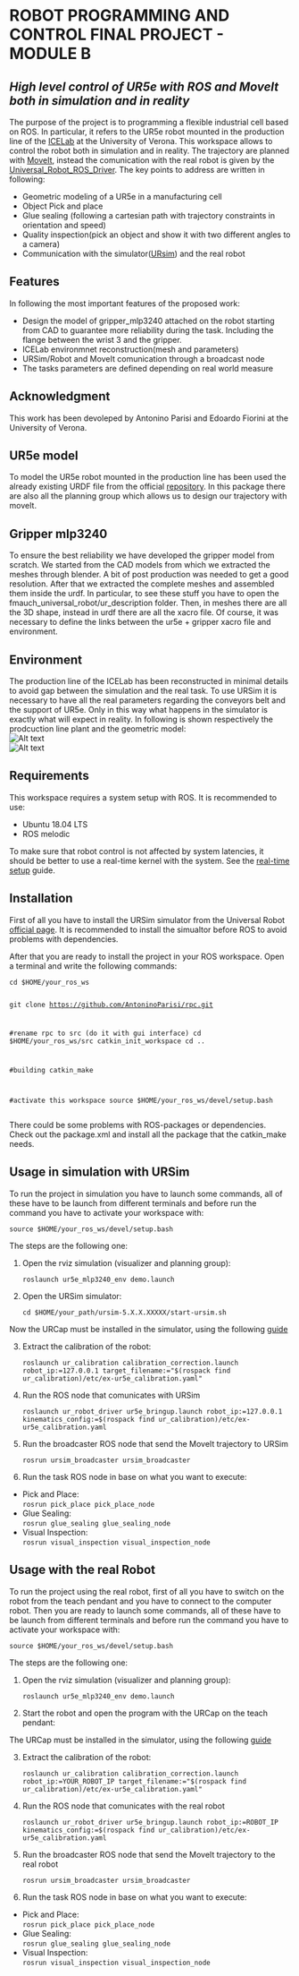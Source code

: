 <h1 class="code-line" data-line-start=0 data-line-end=1 ><a id="ROBOT_PROGRAMMING_AND_CONTROL_FINAL_PROJECT__MODULE_B_0"></a>ROBOT PROGRAMMING AND CONTROL FINAL PROJECT - MODULE B</h1>
<h2 class="code-line" data-line-start=2 data-line-end=3 ><a id="_High_level_control_of_UR5e_with_ROS_and_MoveIt_both_in_simulation_and_in_reality__2"></a><em>High level control of UR5e with ROS and MoveIt both in simulation and in reality</em></h2>
<p class="has-line-data" data-line-start="4" data-line-end="5">The purpose of the project is to programming a flexible industrial cell based on ROS. In particular, it refers to the UR5e robot mounted in the production line of the <a href="https://www.icelab.di.univr.it/">ICELab</a> at the University of Verona. This workspace allows to control the robot both in simulation and in reality. The trajectory are planned with <a href="https://moveit.ros.org/">MoveIt</a>, instead the comunication with the real robot is given by the <a href="https://github.com/UniversalRobots/Universal_Robots_ROS_Driver">Universal_Robot_ROS_Driver</a>. The key points to address are written in following:</p>
<ul>
<li class="has-line-data" data-line-start="6" data-line-end="7">Geometric modeling of a UR5e in a manufacturing cell</li>
<li class="has-line-data" data-line-start="7" data-line-end="8">Object Pick and place</li>
<li class="has-line-data" data-line-start="8" data-line-end="9">Glue sealing (following a cartesian path with trajectory constraints in orientation and speed)</li>
<li class="has-line-data" data-line-start="9" data-line-end="10">Quality inspection(pick an object and show it with two different angles to a camera)</li>
<li class="has-line-data" data-line-start="10" data-line-end="12">Communication with the simulator(<a href="https://www.universal-robots.com/download/?query=">URsim</a>) and the real robot</li>
</ul>
<h2 class="code-line" data-line-start=12 data-line-end=13 ><a id="Features_12"></a>Features</h2>
<p class="has-line-data" data-line-start="14" data-line-end="15">In following the most important features of the proposed work:</p>
<ul>
<li class="has-line-data" data-line-start="16" data-line-end="17">Design the model of gripper_mlp3240 attached on the robot starting from CAD to guarantee more reliability during the task. Including the flange between the wrist 3 and the gripper.</li>
<li class="has-line-data" data-line-start="17" data-line-end="18">ICELab environmnet reconstruction(mesh and parameters)</li>
<li class="has-line-data" data-line-start="18" data-line-end="19">URSim/Robot and MoveIt comunication through a broadcast node</li>
<li class="has-line-data" data-line-start="19" data-line-end="21">The tasks parameters are defined  depending on real world measure</li>
</ul>
<h2 class="code-line" data-line-start=21 data-line-end=22 ><a id="Acknowledgment_21"></a>Acknowledgment</h2>
<p class="has-line-data" data-line-start="22" data-line-end="23">This work has been devoleped by Antonino Parisi and Edoardo Fiorini at the University of Verona.</p>
<h2 class="code-line" data-line-start=24 data-line-end=25 ><a id="UR5e_model_24"></a>UR5e model</h2>
<p class="has-line-data" data-line-start="26" data-line-end="27">To model the UR5e robot mounted in the production line has been used the already existing URDF file from the official <a href="https://github.com/ros-industrial/universal_robot">repository</a>. In this package there are also all the planning group which allows us to design our trajectory with moveIt.</p>
<h2 class="code-line" data-line-start=27 data-line-end=28 ><a id="Gripper_mlp3240_27"></a>Gripper mlp3240</h2>
<p class="has-line-data" data-line-start="29" data-line-end="30">To ensure the best reliability we have developed the gripper model from scratch. We started from the CAD models from which we extracted the meshes through blender. A bit of post production was needed to get a good resolution. After that we extracted the complete meshes and assembled them inside the urdf. In particular, to see these stuff you have to open the fmauch_universal_robot/ur_description folder. Then, in meshes there are all the 3D shape, instead in urdf there are all the xacro file. Of course, it was necessary to define the links between the ur5e + gripper xacro file and environment.</p>
<h2 class="code-line" data-line-start=30 data-line-end=31 ><a id="Environment_30"></a>Environment</h2>
<p class="has-line-data" data-line-start="31" data-line-end="34">The production line of the ICELab has been reconstructed in minimal details to avoid gap between the simulation and the real task. To use URSim it is necessary to have all the real parameters regarding the conveyors belt and the support of UR5e. Only in this way what happens in the simulator is exactly what will expect in reality. In following is shown respectively the prodcuction line plant and the geometric model:<br>
<img src="image/modelloIceLab.png?raw=true" alt="Alt text" title="Production Line"><br> 
<img src="image/photo5861574527685867334.jpg?raw=true" alt="Alt text" title="Geometric Model"></p>
<h2 class="code-line" data-line-start=36 data-line-end=37 ><a id="Requirements_36"></a>Requirements</h2>
<p class="has-line-data" data-line-start="38" data-line-end="39">This workspace requires a system setup with ROS. It is recommended to use:</p>
<ul>
<li class="has-line-data" data-line-start="40" data-line-end="41">Ubuntu 18.04 LTS</li>
<li class="has-line-data" data-line-start="41" data-line-end="43">ROS melodic</li>
</ul>
<p class="has-line-data" data-line-start="43" data-line-end="44">To make sure that robot control is not affected by system latencies, it should be better to use a real-time kernel with the system. See the <a href="https://github.com/UniversalRobots/Universal_Robots_ROS_Driver/blob/master/ur_robot_driver/doc/real_time.md">real-time setup</a> guide.</p>
<h2 class="code-line" data-line-start=45 data-line-end=46 ><a id="Installation_45"></a>Installation</h2>
<p class="has-line-data" data-line-start="47" data-line-end="48">First of all you have to install the URSim simulator from the Universal Robot <a href="https://www.universal-robots.com/download/software-e-series/simulator-linux/offline-simulator-e-series-ur-sim-for-linux-5110/">official page</a>. It is recommended to install the simualtor before ROS to avoid problems with dependencies.</p>
<p class="has-line-data" data-line-start="49" data-line-end="50">After that you are ready to install the project in your ROS workspace. Open a terminal and write the following commands:</p>
<pre><code class="has-line-data" data-line-start="52" data-line-end="67">cd $HOME/your_ros_ws

git clone https://github.com/AntoninoParisi/rpc.git

#rename rpc to src (do it with gui interface)
cd $HOME/your_ros_ws/src
catkin_init_workspace
cd ..

#building
catkin_make

#activate this workspace
source $HOME/your_ros_ws/devel/setup.bash
</code></pre>
<p class="has-line-data" data-line-start="68" data-line-end="69">There could be some problems with ROS-packages or dependencies. Check out the package.xml and install all the package that the catkin_make needs.</p>
<h2 class="code-line" data-line-start=70 data-line-end=71 ><a id="Usage_in_simulation_with_URSim_70"></a>Usage in simulation with URSim</h2>
<p class="has-line-data" data-line-start="72" data-line-end="73">To run the project in simulation you have to launch some commands, all of these have to be launch from different terminals and before run the command you have to activate your workspace with:</p>
<pre><code class="has-line-data" data-line-start="75" data-line-end="77">source $HOME/your_ros_ws/devel/setup.bash
</code></pre>
<p class="has-line-data" data-line-start="78" data-line-end="79">The steps are the following one:</p>
<ol>
<li class="has-line-data" data-line-start="80" data-line-end="84">
<p class="has-line-data" data-line-start="80" data-line-end="81">Open the rviz simulation (visualizer and planning group):</p>
<p class="has-line-data" data-line-start="82" data-line-end="83"><code>roslaunch ur5e_mlp3240_env demo.launch</code></p>
</li>
<li class="has-line-data" data-line-start="84" data-line-end="88">
<p class="has-line-data" data-line-start="84" data-line-end="85">Open the URSim simulator:</p>
<p class="has-line-data" data-line-start="86" data-line-end="87"><code>cd $HOME/your_path/ursim-5.X.X.XXXXX/start-ursim.sh</code></p>
</li>
</ol>
<p class="has-line-data" data-line-start="88" data-line-end="89">Now the URCap must be installed in the simulator, using the following <a href="https://github.com/UniversalRobots/Universal_Robots_ROS_Driver/blob/master/ur_robot_driver/doc/install_urcap_e_series.md">guide</a></p>
<ol start="3">
<li class="has-line-data" data-line-start="89" data-line-end="92">
<p class="has-line-data" data-line-start="89" data-line-end="90">Extract the calibration of the robot:</p>
<p class="has-line-data" data-line-start="91" data-line-end="92"><code>roslaunch ur_calibration calibration_correction.launch robot_ip:=127.0.0.1 target_filename:=&quot;$(rospack find ur_calibration)/etc/ex-ur5e_calibration.yaml&quot;</code></p>
</li>
<li class="has-line-data" data-line-start="92" data-line-end="95">
<p class="has-line-data" data-line-start="92" data-line-end="93">Run the ROS node that comunicates with URSim</p>
<p class="has-line-data" data-line-start="94" data-line-end="95"><code>roslaunch ur_robot_driver ur5e_bringup.launch robot_ip:=127.0.0.1 kinematics_config:=$(rospack find ur_calibration)/etc/ex-ur5e_calibration.yaml</code></p>
</li>
<li class="has-line-data" data-line-start="95" data-line-end="99">
<p class="has-line-data" data-line-start="95" data-line-end="96">Run the broadcaster ROS node that send the MoveIt trajectory to URSim</p>
<p class="has-line-data" data-line-start="97" data-line-end="98"><code>rosrun ursim_broadcaster ursim_broadcaster</code></p>
</li>
<li class="has-line-data" data-line-start="99" data-line-end="100">
<p class="has-line-data" data-line-start="99" data-line-end="100">Run the task ROS node in base on what you want to execute:</p>
</li>
</ol>
<ul>
<li class="has-line-data" data-line-start="100" data-line-end="102">Pick and Place:<br>
<code>rosrun pick_place pick_place_node</code></li>
<li class="has-line-data" data-line-start="102" data-line-end="104">Glue Sealing:<br>
<code>rosrun glue_sealing glue_sealing_node</code></li>
<li class="has-line-data" data-line-start="104" data-line-end="107">Visual Inspection:<br>
<code>rosrun visual_inspection visual_inspection_node</code></li>
</ul>
<h2 class="code-line" data-line-start=107 data-line-end=108 ><a id="Usage_with_the_real_Robot_107"></a>Usage with the real Robot</h2>
<p class="has-line-data" data-line-start="109" data-line-end="110">To run the project using the real robot, first of all you have to switch on the robot from the teach pendant and you have to connect to the computer robot. Then you are ready to launch some commands, all of these have to be launch from different terminals and before run the command you have to activate your workspace with:</p>
<pre><code class="has-line-data" data-line-start="112" data-line-end="114">source $HOME/your_ros_ws/devel/setup.bash
</code></pre>
<p class="has-line-data" data-line-start="115" data-line-end="116">The steps are the following one:</p>
<ol>
<li class="has-line-data" data-line-start="117" data-line-end="121">
<p class="has-line-data" data-line-start="117" data-line-end="118">Open the rviz simulation (visualizer and planning group):</p>
<p class="has-line-data" data-line-start="119" data-line-end="120"><code>roslaunch ur5e_mlp3240_env demo.launch</code></p>
</li>
<li class="has-line-data" data-line-start="121" data-line-end="122">
<p class="has-line-data" data-line-start="121" data-line-end="122">Start the robot and open the program with the URCap on the teach pendant:</p>
</li>
</ol>
<p class="has-line-data" data-line-start="124" data-line-end="125">The URCap must be installed in the simulator, using the following <a href="https://github.com/UniversalRobots/Universal_Robots_ROS_Driver/blob/master/ur_robot_driver/doc/install_urcap_e_series.md">guide</a></p>
<ol start="3">
<li class="has-line-data" data-line-start="125" data-line-end="128">
<p class="has-line-data" data-line-start="125" data-line-end="126">Extract the calibration of the robot:</p>
<p class="has-line-data" data-line-start="127" data-line-end="128"><code>roslaunch ur_calibration calibration_correction.launch robot_ip:=YOUR_ROBOT_IP target_filename:=&quot;$(rospack find ur_calibration)/etc/ex-ur5e_calibration.yaml&quot;</code></p>
</li>
<li class="has-line-data" data-line-start="128" data-line-end="131">
<p class="has-line-data" data-line-start="128" data-line-end="129">Run the ROS node that comunicates with the real robot</p>
<p class="has-line-data" data-line-start="130" data-line-end="131"><code>roslaunch ur_robot_driver ur5e_bringup.launch robot_ip:=ROBOT_IP kinematics_config:=$(rospack find ur_calibration)/etc/ex-ur5e_calibration.yaml</code></p>
</li>
<li class="has-line-data" data-line-start="131" data-line-end="135">
<p class="has-line-data" data-line-start="131" data-line-end="132">Run the broadcaster ROS node that send the MoveIt trajectory to the real robot</p>
<p class="has-line-data" data-line-start="133" data-line-end="134"><code>rosrun ursim_broadcaster ursim_broadcaster</code></p>
</li>
<li class="has-line-data" data-line-start="135" data-line-end="136">
<p class="has-line-data" data-line-start="135" data-line-end="136">Run the task ROS node in base on what you want to execute:</p>
</li>
</ol>
<ul>
<li class="has-line-data" data-line-start="136" data-line-end="138">Pick and Place:<br>
<code>rosrun pick_place pick_place_node</code></li>
<li class="has-line-data" data-line-start="138" data-line-end="140">Glue Sealing:<br>
<code>rosrun glue_sealing glue_sealing_node</code></li>
<li class="has-line-data" data-line-start="140" data-line-end="142">Visual Inspection:<br>
<code>rosrun visual_inspection visual_inspection_node</code></li>
</ul>
